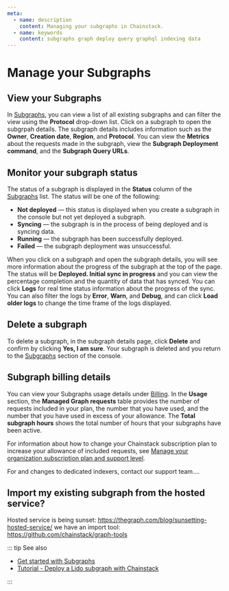 ```yaml
---
meta:
  - name: description
    content: Managing your subgraphs in Chainstack.
  - name: keywords
    content: subgraphs graph deploy query graphql indexing data
---
```


# Manage your Subgraphs

## View your Subgraphs

In <a href="https://console.chainstack.com/subgraphs" target="_blank">Subgraphs</a>, you can view a list of all existing subgraphs and can filter the view using the **Protocol** drop-down list.
Click on a subgraph to open the subgrpah details. The subgraph details includes information such as the **Owner**, **Creation date**, **Region**, and **Protocol**. You can view the **Metrics** about the requests made in the subgraph, view the **Subgraph Deployment command**, and the **Subgraph Query URLs**.

## Monitor your subgraph status

The status of a subgraph is displayed in the **Status** column of the <a href="https://console.chainstack.com/subgraphs" target="_blank">Subgraphs</a> list. The status will be one of the following:

* **Not deployed** — this status is displayed when you create a subgraph in the console but not yet deployed a subgraph.
* **Syncing** — the subgraph is in the process of being deployed and is syncing data.
* **Running** — the subgraph has been successfully deployed.
* **Failed** — the subgraph deployment was unsuccessful.

When you click on a subgraph and open the subgraph details, you will see more information about the progress of the subgraph at the top of the page. The status will be **Deployed. Initial sync in progress** and you can view the percentage completion and the quantity of data that has synced. You can click **Logs** for real time status information about the progress of the sync.<!--  By default, the **Info** filter is selected, and the logs displayed are for the previous .....???minutes....--> You can also filter the logs by **Error**, **Warn**, and **Debug**, and can click **Load older logs** to change the time frame of the logs displayed.

## Delete a subgraph

To delete a subgraph, in the subgraph details page, click **Delete** and confirm by clicking **Yes, I am sure**. Your subgraph is deleted and you return to the <a href="https://console.chainstack.com/subgraphs" target="_blank">Subgraphs</a> section of the console.

## Subgraph billing details

You can view your Subgraphs usage details under <a href="https://console.chainstack.com/subgraphs" target="_blank">Billing</a>. In the **Usage** section, the **Managed Graph requests** table provides the number of requests included in your plan, the number that you have used, and the number that you have used in excess of your allowance. The **Total subgraph hours** shows the total number of hours that your subgraphs have been active.

For information about how to change your Chainstack subscription plan to increase your allowance of included requests, see [Manage your organization subscription plan and support level](../platform/manage-your-organization-subscription-plan-and-support-level.md).

For and changes to dedicated indexers, contact our support team....

## Import my existing subgraph from the hosted service?

Hosted service is being sunset: https://thegraph.com/blog/sunsetting-hosted-service/
we have an import tool: https://github.com/chainstack/graph-tools

<!--  
## PRIVILIGES - on hold - Who else can view and access my subgraphs?

How do I view and change user privileges in the Chainstack console?
PRIVILEGES - ADMINISTERING YOUR CONSOLE, NEED TO ADD INFO HERE ABOUT PRIVILEGES AND PROTECTING API KEYS, AND DEPLOYMENT COMMANDS NOT BEING ABLE TO BE RAN BY JUST ANYONE.
CHAINGING USERS, ROLES, ETC.
-->
::: tip See also

* [Get started with Subgraphs](../subgraphs/quickstart.md)
* [Tutorial - Deploy a Lido subgraph with Chainstack](/subgraphs/tutorial/)

:::
